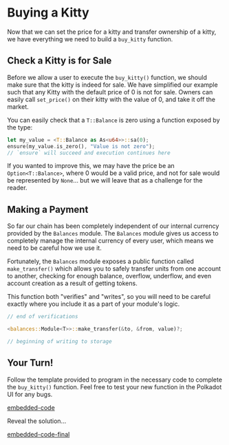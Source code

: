 Buying a Kitty
===

Now that we can set the price for a kitty and transfer ownership of a kitty, we have everything we need to build a `buy_kitty` function.

## Check a Kitty is for Sale

Before we allow a user to execute the `buy_kitty()` function, we should make sure that the kitty is indeed for sale. We have simplified our example such that any Kitty with the default price of 0 is not for sale. Owners can easily call `set_price()` on their kitty with the value of 0, and take it off the market.

You can easily check that a `T::Balance` is zero using a function exposed by the type:

```rust
let my_value = <T::Balance as As<u64>>::sa(0);
ensure(my_value.is_zero(), "Value is not zero");
// `ensure` will succeed and execution continues here
```

If you wanted to improve this, we may have the price be an `Option<T::Balance>`, where 0 would be a valid price, and not for sale would be represented by `None`... but we will leave that as a challenge for the reader.

## Making a Payment

So far our chain has been completely independent of our internal currency provided by the `Balances` module. The `Balances` module gives us access to completely manage the internal currency of every user, which means we need to be careful how we use it.

Fortunately, the `Balances` module exposes a public function called `make_transfer()` which allows you to safely transfer units from one account to another, checking for enough balance, overflow, underflow, and even account creation as a result of getting tokens.

This function both "verifies" and "writes", so you will need to be careful exactly where you include it as a part of your module's logic.

```rust
// end of verifications

<balances::Module<T>>::make_transfer(&to, &from, value)?;

// beginning of writing to storage
```

## Your Turn!

Follow the template provided to program in the necessary code to complete the `buy_kitty()` function. Feel free to test your new function in the Polkadot UI for any bugs.

[embedded-code](./assets/3.3-template.rs ':include :type=code embed-template')

<a onmousedown="showHint()" onmouseup="hideHint()">Reveal the solution...</a>

[embedded-code-final](./assets/3.3-finished-code.rs ':include :type=code embed-final')